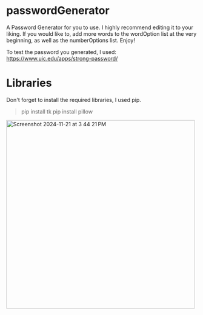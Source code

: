 # passwordGenerator
A Password Generator for you to use. I highly recommend editing it to your liking. If you would like to, add more words to the wordOption list at the very beginning, as well as the numberOptions list. Enjoy!

To test the password you generated, I used:
https://www.uic.edu/apps/strong-password/

# Libraries
Don't forget to install the required libraries, I used pip.

> pip install tk 
> pip install pillow


<img width="497" alt="Screenshot 2024-11-21 at 3 44 21 PM" src="https://github.com/user-attachments/assets/5011a1c9-fa3b-41a8-b547-595c39700050">
